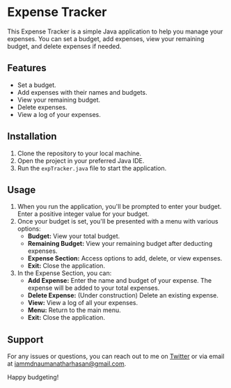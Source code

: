 # Expense Tracker

This Expense Tracker is a simple Java application to help you manage your expenses. You can set a budget, add expenses, view your remaining budget, and delete expenses if needed.

## Features

- Set a budget.
- Add expenses with their names and budgets.
- View your remaining budget.
- Delete expenses.
- View a log of your expenses.

## Installation

1. Clone the repository to your local machine.
2. Open the project in your preferred Java IDE.
3. Run the `expTracker.java` file to start the application.

## Usage

1. When you run the application, you'll be prompted to enter your budget. Enter a positive integer value for your budget.
2. Once your budget is set, you'll be presented with a menu with various options:
   - **Budget:** View your total budget.
   - **Remaining Budget:** View your remaining budget after deducting expenses.
   - **Expense Section:** Access options to add, delete, or view expenses.
   - **Exit:** Close the application.
3. In the Expense Section, you can:
   - **Add Expense:** Enter the name and budget of your expense. The expense will be added to your total expenses.
   - **Delete Expense:** (Under construction) Delete an existing expense.
   - **View:** View a log of all your expenses.
   - **Menu:** Return to the main menu.
   - **Exit:** Close the application.

## Support

For any issues or questions, you can reach out to me on [Twitter](https://x.com/Naumanxaim0) or via email at iammdnaumanatharhasan@gmail.com.

Happy budgeting!
